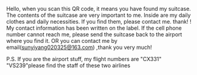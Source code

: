 Hello, when you scan this QR code, it means you have found my suitcase. The contents of the suitcase are very important to me. Inside are my daily clothes and daily necessities. If you find them, please contact me. thank! ! My contact information has been written on the label. If the cell phone number cannot reach me, please send the suitcase back to the airport where you find it. OR you can contact me by email(sunyiyang020325@163.com) ,thank you very much! 



P.S. If you are the airport stuff, my flight numbers are "CX331" "VS239"please find the staff of these two airlines